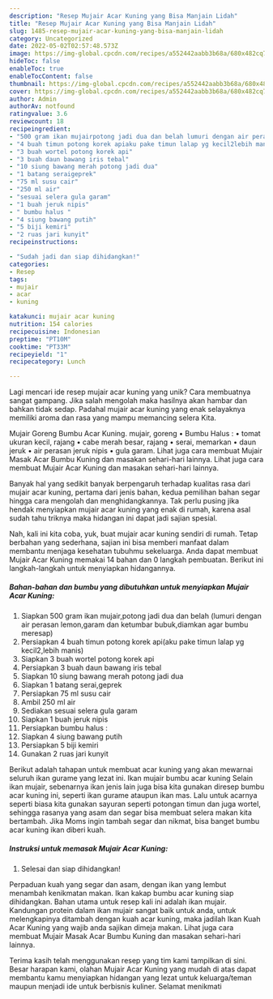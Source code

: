 ```yaml
---
description: "Resep Mujair Acar Kuning yang Bisa Manjain Lidah"
title: "Resep Mujair Acar Kuning yang Bisa Manjain Lidah"
slug: 1485-resep-mujair-acar-kuning-yang-bisa-manjain-lidah
category: Uncategorized
date: 2022-05-02T02:57:48.573Z
image: https://img-global.cpcdn.com/recipes/a552442aabb3b68a/680x482cq70/mujair-acar-kuning-foto-resep-utama.jpg
hideToc: false
enableToc: true
enableTocContent: false
thumbnail: https://img-global.cpcdn.com/recipes/a552442aabb3b68a/680x482cq70/mujair-acar-kuning-foto-resep-utama.jpg
cover: https://img-global.cpcdn.com/recipes/a552442aabb3b68a/680x482cq70/mujair-acar-kuning-foto-resep-utama.jpg
author: Admin
authorAv: notfound
ratingvalue: 3.6
reviewcount: 18
recipeingredient:
- "500 gram ikan mujairpotong jadi dua dan belah lumuri dengan air perasan lemongaram dan ketumbar bubukdiamkan agar bumbu meresap"
- "4 buah timun potong korek apiaku pake timun lalap yg kecil2lebih manis"
- "3 buah wortel potong korek api"
- "3 buah daun bawang iris tebal"
- "10 siung bawang merah potong jadi dua"
- "1 batang seraigeprek"
- "75 ml susu cair"
- "250 ml air"
- "sesuai selera gula garam"
- "1 buah jeruk nipis"
- " bumbu halus "
- "4 siung bawang putih"
- "5 biji kemiri"
- "2 ruas jari kunyit"
recipeinstructions:

- "Sudah jadi dan siap dihidangkan!"
categories:
- Resep
tags:
- mujair
- acar
- kuning

katakunci: mujair acar kuning 
nutrition: 154 calories
recipecuisine: Indonesian
preptime: "PT10M"
cooktime: "PT33M"
recipeyield: "1"
recipecategory: Lunch

---
```





Lagi mencari ide resep mujair acar kuning yang unik? Cara membuatnya sangat gampang. Jika salah mengolah maka hasilnya akan hambar dan bahkan tidak sedap. Padahal mujair acar kuning yang enak selayaknya memiliki aroma dan rasa yang mampu memancing selera Kita.





Mujair Goreng Bumbu Acar Kuning. mujair, goreng • Bumbu Halus : • tomat ukuran kecil, rajang • cabe merah besar, rajang • serai, memarkan • daun jeruk • air perasan jeruk nipis • gula garam. Lihat juga cara membuat Mujair Masak Acar Bumbu Kuning dan masakan sehari-hari lainnya. Lihat juga cara membuat Mujair Acar Kuning dan masakan sehari-hari lainnya.

Banyak hal yang sedikit banyak berpengaruh terhadap kualitas rasa dari mujair acar kuning, pertama dari jenis bahan, kedua pemilihan bahan segar hingga cara mengolah dan menghidangkannya. Tak perlu pusing jika hendak menyiapkan mujair acar kuning yang enak di rumah, karena asal sudah tahu triknya maka hidangan ini dapat jadi sajian spesial.






Nah, kali ini kita coba, yuk, buat mujair acar kuning sendiri di rumah. Tetap berbahan yang sederhana, sajian ini bisa memberi manfaat dalam membantu menjaga kesehatan tubuhmu sekeluarga. Anda dapat membuat Mujair Acar Kuning memakai 14 bahan dan 0 langkah pembuatan. Berikut ini langkah-langkah untuk menyiapkan hidangannya.

<!--inarticleads1-->

##### Bahan-bahan dan bumbu yang dibutuhkan untuk menyiapkan Mujair Acar Kuning:

1. Siapkan 500 gram ikan mujair,potong jadi dua dan belah (lumuri dengan air perasan lemon,garam dan ketumbar bubuk,diamkan agar bumbu meresap)
1. Persiapkan 4 buah timun potong korek api(aku pake timun lalap yg kecil2,lebih manis)
1. Siapkan 3 buah wortel potong korek api
1. Persiapkan 3 buah daun bawang iris tebal
1. Siapkan 10 siung bawang merah potong jadi dua
1. Siapkan 1 batang serai,geprek
1. Persiapkan 75 ml susu cair
1. Ambil 250 ml air
1. Sediakan sesuai selera gula garam
1. Siapkan 1 buah jeruk nipis
1. Persiapkan  bumbu halus :
1. Siapkan 4 siung bawang putih
1. Persiapkan 5 biji kemiri
1. Gunakan 2 ruas jari kunyit


Berikut adalah tahapan untuk membuat acar kuning yang akan mewarnai seluruh ikan gurame yang lezat ini. Ikan mujair bumbu acar kuning Selain ikan mujair, sebenarnya ikan jenis lain juga bisa kita gunakan diresep bumbu acar kuning ini, seperti ikan gurame ataupun ikan mas. Lalu untuk acarnya seperti biasa kita gunakan sayuran seperti potongan timun dan juga wortel, sehingga rasanya yang asam dan segar bisa membuat selera makan kita bertambah. Jika Moms ingin tambah segar dan nikmat, bisa banget bumbu acar kuning ikan diberi kuah. 

<!--inarticleads2-->

##### Instruksi untuk memasak Mujair Acar Kuning:


1. Selesai dan siap dihidangkan!

Perpaduan kuah yang segar dan asam, dengan ikan yang lembut menambah kenikmatan makan. Ikan kakap bumbu acar kuning siap dihidangkan. Bahan utama untuk resep kali ini adalah ikan mujair. Kandungan protein dalam ikan mujair sangat baik untuk anda, untuk melengkapinya ditambah dengan kuah acar kuning, maka jadilah Ikan Kuah Acar Kuning yang wajib anda sajikan dimeja makan. Lihat juga cara membuat Mujair Masak Acar Bumbu Kuning dan masakan sehari-hari lainnya. 

Terima kasih telah menggunakan resep yang tim kami tampilkan di sini. Besar harapan kami, olahan Mujair Acar Kuning yang mudah di atas dapat membantu kamu menyiapkan hidangan yang lezat untuk keluarga/teman maupun menjadi ide untuk berbisnis kuliner. Selamat menikmati
